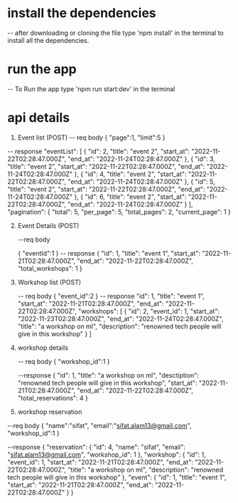 # install the dependencies

-- after downloading or cloning the file type 'npm install' in the terminal to install all the dependencies.


# run the app 

-- To Run the app type 'npm run start:dev' in the terminal

# api details 

1. Event list (POST)
  -- req body 
    {
    "page":1,
    "limit":5
    }

  -- response
    "eventList": [
            {
                "id": 2,
                "title": "event 2",
                "start_at": "2022-11-22T02:28:47.000Z",
                "end_at": "2022-11-24T02:28:47.000Z"
            },
            {
                "id": 3,
                "title": "event 2",
                "start_at": "2022-11-22T02:28:47.000Z",
                "end_at": "2022-11-24T02:28:47.000Z"
            },
            {
                "id": 4,
                "title": "event 2",
                "start_at": "2022-11-22T02:28:47.000Z",
                "end_at": "2022-11-24T02:28:47.000Z"
            },
            {
                "id": 5,
                "title": "event 2",
                "start_at": "2022-11-22T02:28:47.000Z",
                "end_at": "2022-11-24T02:28:47.000Z"
            },
            {
                "id": 6,
                "title": "event 2",
                "start_at": "2022-11-22T02:28:47.000Z",
                "end_at": "2022-11-24T02:28:47.000Z"
            }
        ],
        "pagination": {
            "total": 5,
            "per_page": 5,
            "total_pages": 2,
            "current_page": 1
        }

2. Event Details (POST)
 
    --req body 

      {
        "eventId":1
      }
    -- response
      {
        "id": 1,
        "title": "event 1",
        "start_at": "2022-11-21T02:28:47.000Z",
        "end_at": "2022-11-22T02:28:47.000Z",
        "total_workshops": 1
       }

3. Workshop list (POST)

    -- req body 
      {
    "event_id":2
      }
    -- response
      "id": 1,
        "title": "event 1",
        "start_at": "2022-11-21T02:28:47.000Z",
        "end_at": "2022-11-22T02:28:47.000Z",
        "workshops": [
            {
                "id": 2,
                "event_id": 1,
                "start_at": "2022-11-23T02:28:47.000Z",
                "end_at": "2022-11-24T02:28:47.000Z",
                "title": "a workshop on ml",
                "description": "renowned tech people will give in this workshop"
            }
        ]

4. workshop details

    -- req body
      {
    "workshop_id":1
      }
    
    --response
      {
        "id": 1,
        "title": "a workshop on ml",
        "desctiption": "renowned tech people will give in this workshop",
        "start_at": "2022-11-21T02:28:47.000Z",
        "end_at": "2022-11-22T02:28:47.000Z",
        "total_reservations": 4
    }

5. workshop reservation 

  --req body
    {
    "name":"sifat",
    "email":"sifat.alam13@gmail.com",
    "workshop_id":1
    }

  --response
    {
        "reservation": {
            "id": 4,
            "name": "sifat",
            "email": "sifat.alam13@gmail.com",
            "workshop_id": 1
        },
        "workshop": {
            "id": 1,
            "event_id": 1,
            "start_at": "2022-11-21T02:28:47.000Z",
            "end_at": "2022-11-22T02:28:47.000Z",
            "title": "a workshop on ml",
            "description": "renowned tech people will give in this workshop"
        },
        "event": {
            "id": 1,
            "title": "event 1",
            "start_at": "2022-11-21T02:28:47.000Z",
            "end_at": "2022-11-22T02:28:47.000Z"
        }
    }


